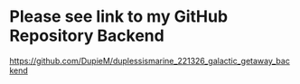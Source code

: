 # Please see link to my GitHub Repository Backend

https://github.com/DupieM/duplessismarine_221326_galactic_getaway_backend